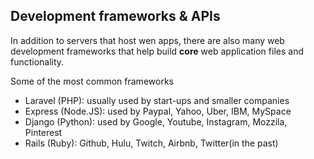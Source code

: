 ## Development frameworks & APIs

In addition to servers that host wen apps, there are also many web development frameworks that help build **core** web application files and functionality. 

Some of the most common frameworks
- Laravel (PHP): usually used by start-ups and smaller companies
- Express (Node.JS): used by Paypal, Yahoo, Uber, IBM, MySpace
- Django (Python): used by Google, Youtube, Instagram, Mozzila, Pinterest
- Rails (Ruby): Github, Hulu, Twitch, Airbnb, Twitter(in the past)
